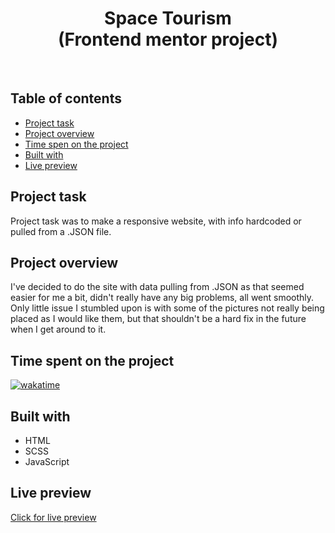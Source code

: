 <h1 align="center">
  Space Tourism
  <br>
  (Frontend mentor project)
</h1>
<br>


## Table of contents
- [Project task](#project-task)
- [Project overview](#project-overview)
- [Time spen on the project](#time-spent-on-the-project)
- [Built with](#built-with)
- [Live preview](#live-preview)


## Project task
Project task was to make a responsive website, with info hardcoded or pulled from a .JSON file.

## Project overview
I've decided to do the site with data pulling from .JSON as that seemed easier for me a bit, didn't really have any big problems, all went smoothly. Only little issue I stumbled upon is with some of the pictures not really being placed as I would like them, but that shouldn't be a hard fix in the future when I get around to it.

## Time spent on the project
[![wakatime](https://wakatime.com/badge/user/221cdb16-58a4-49ad-833d-8f3db44055f4/project/662565f0-de7a-4267-aedc-21022f54b954.svg)](https://wakatime.com/badge/user/221cdb16-58a4-49ad-833d-8f3db44055f4/project/662565f0-de7a-4267-aedc-21022f54b954)

## Built with
- HTML
- SCSS
- JavaScript
 
## Live preview
[Click for live preview](https://space-tourism-nine-psi.vercel.app/)
